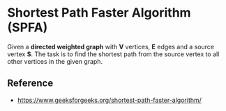 # Shortest Path Faster Algorithm (SPFA)

Given a **directed weighted graph** with **V** vertices, **E** edges and a source vertex **S**. The task is to find the shortest path from the source vertex to all other vertices in the given graph.

## Reference

* https://www.geeksforgeeks.org/shortest-path-faster-algorithm/